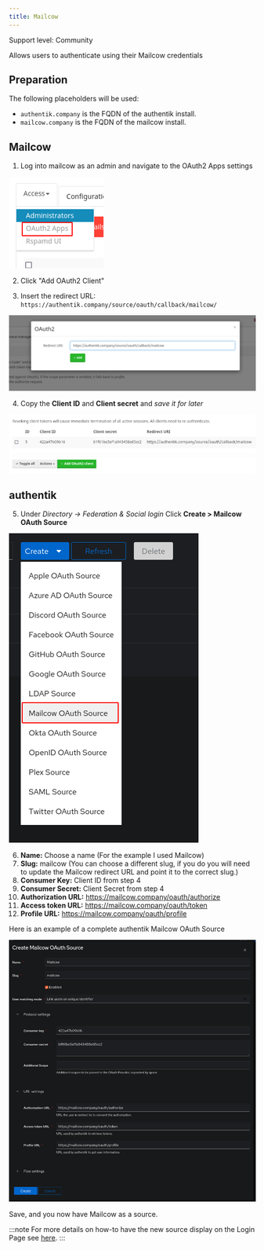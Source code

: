 ```yaml
---
title: Mailcow
---
```


<span class="badge badge--secondary">Support level: Community</span>

Allows users to authenticate using their Mailcow credentials

## Preparation

The following placeholders will be used:

-   `authentik.company` is the FQDN of the authentik install.
-   `mailcow.company` is the FQDN of the mailcow install.

## Mailcow

1. Log into mailcow as an admin and navigate to the OAuth2 Apps settings

![OAuth2 Apps menu](mailcow1.png)

2. Click "Add OAuth2 Client"

3. Insert the redirect URL: `https://authentik.company/source/oauth/callback/mailcow/`

![Add OAuth2 CLient](mailcow2.png)

4. Copy the **Client ID** and **Client secret** and _save it for later_

![ClientID and Secret](mailcow3.png)

## authentik

5. Under _Directory -> Federation & Social login_ Click **Create > Mailcow OAuth Source**

![Mailcow OAuth Source](mailcow4.png)

6. **Name:** Choose a name (For the example I used Mailcow)
7. **Slug:** mailcow (You can choose a different slug, if you do you will need to update the Mailcow redirect URL and point it to the correct slug.)
8. **Consumer Key:** Client ID from step 4
9. **Consumer Secret:** Client Secret from step 4
10. **Authorization URL:** https://mailcow.company/oauth/authorize
11. **Access token URL:** https://mailcow.company/oauth/token
12. **Profile URL:** https://mailcow.company/oauth/profile

Here is an example of a complete authentik Mailcow OAuth Source

![](mailcow5.png)

Save, and you now have Mailcow as a source.

:::note
For more details on how-to have the new source display on the Login Page see [here](../general#add-sources-to-default-login-page).
:::
